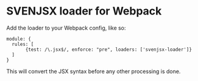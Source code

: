 # SVENJSX loader for Webpack

Add the loader to your Webpack config, like so:

```
module: {
  rules: [
       {test: /\.jsx$/, enforce: "pre", loaders: ['svenjsx-loader']}
  ]
}
```
This will convert the JSX syntax before any other processing is done.
